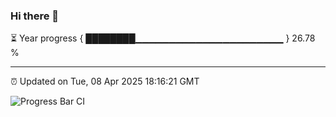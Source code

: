 ### Hi there 👋

⏳ Year progress { ████████▁▁▁▁▁▁▁▁▁▁▁▁▁▁▁▁▁▁▁▁▁▁ } 26.78 %

---

⏰ Updated on Tue, 08 Apr 2025 18:16:21 GMT

![Progress Bar CI](https://github.com/code-lakshay/GitHub-Actions-Demo/workflows/Progress%20Bar%20CI/badge.svg)
